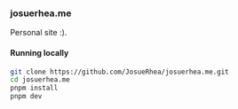 ### josuerhea.me
Personal site :).

#### Running locally

```bash
git clone https://github.com/JosueRhea/josuerhea.me.git
cd josuerhea.me
pnpm install
pnpm dev
```
